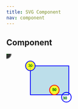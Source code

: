 ```yaml
---
title: SVG Component
nav: component
---
```


## Component
<style>
text {
    text-anchor: middle;
    dominant-baseline: middle;
    stroke: green;
}
circle {
    stroke-width: 3;
}
rect {
    stroke-width: 3;
}
</style>

<svg width='800' height='400' viewbox='0 0 800 400'>
    <defs>
        <rect id='s' width='160' height='120'
            fill-opacity='.8'
            stroke='blue'/>
    </defs>
    <defs>
        <g id='num' fill-opacity='.8'>
            <circle r='20' />
            <text>30</text>
        </g>
    </defs>
    <defs>
        <g id='num2'
             fill-opacity='.8' fill='yellow'
             stroke='red'>
            <use xlink:href='#num'/>
            <text>50</text>
        </g>
    </defs>
    <use xlink:href='#s'
        fill='lightblue'
        transform='translate(100,50)'/>
    <use id='n0' xlink:href='#num'
        stroke='gray'
        />
    <use id='n1' xlink:href='#num'
        fill='yellow'
        stroke='blue'
        transform='translate(100,50)'/>
    <use id='n2' xlink:href='#num2'
        transform='translate(200,150)'/>
    <!-- -->
    <circle cx='250' cy='180' r='20'
        fill-opacity='.8' fill='none'
        stroke='blue' stroke-width='3'/>
    <text x='244' y='185'
        stroke='red' -transform='translate(0,-30)'
        >30</text>
</svg>
